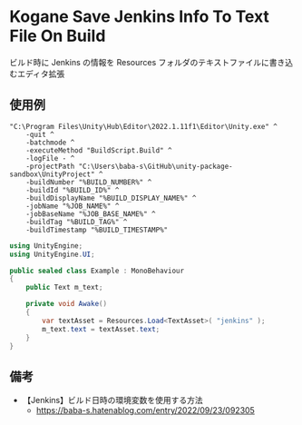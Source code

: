 # Kogane Save Jenkins Info To Text File On Build

ビルド時に Jenkins の情報を Resources フォルダのテキストファイルに書き込むエディタ拡張

## 使用例

```shell
"C:\Program Files\Unity\Hub\Editor\2022.1.11f1\Editor\Unity.exe" ^
    -quit ^
    -batchmode ^
    -executeMethod "BuildScript.Build" ^
    -logFile - ^
    -projectPath "C:\Users\baba-s\GitHub\unity-package-sandbox\UnityProject" ^
    -buildNumber "%BUILD_NUMBER%" ^
    -buildId "%BUILD_ID%" ^
    -buildDisplayName "%BUILD_DISPLAY_NAME%" ^
    -jobName "%JOB_NAME%" ^
    -jobBaseName "%JOB_BASE_NAME%" ^
    -buildTag "%BUILD_TAG%" ^
    -buildTimestamp "%BUILD_TIMESTAMP%"
```

```csharp
using UnityEngine;
using UnityEngine.UI;

public sealed class Example : MonoBehaviour
{
    public Text m_text;

    private void Awake()
    {
        var textAsset = Resources.Load<TextAsset>( "jenkins" );
        m_text.text = textAsset.text;
    }
}
```

## 備考

* 【Jenkins】ビルド日時の環境変数を使用する方法
    * https://baba-s.hatenablog.com/entry/2022/09/23/092305